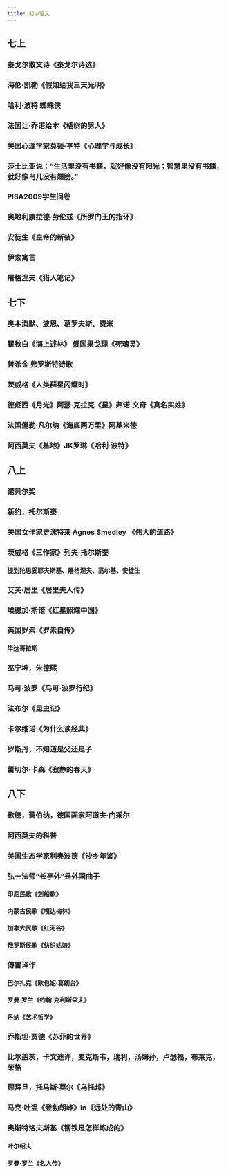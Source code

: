 ```yaml
---
title: 初中语文
---
```


## 七上
### 泰戈尔散文诗《泰戈尔诗选》
### 海伦·凯勒《假如给我三天光明》
### 哈利·波特 蜘蛛侠
### 法国让·乔诺绘本《植树的男人》
### 美国心理学家莫顿·亨特《心理学与成长》
### 莎士比亚说：“生活里没有书籍，就好像没有阳光；智慧里没有书籍，就好像鸟儿没有翅膀。”
### PISA2009学生问卷
### 奥地利康拉德·劳伦兹《所罗门王的指环》
### 安徒生《皇帝的新装》
### 伊索寓言
### 屠格涅夫《猎人笔记》
## 七下
### 奥本海默、波恩、葛罗夫斯、费米
### 瞿秋白《海上述林》 俄国果戈理《死魂灵》
### 普希金 弗罗斯特诗歌
### 茨威格《人类群星闪耀时》
### 德彪西《月光》阿瑟·克拉克《星》弗诺·文奇《真名实姓》
### 法国儒勒·凡尔纳《海底两万里》阿基米德
### 阿西莫夫《基地》JK罗琳《哈利·波特》
## 八上
### 诺贝尔奖
### 新约，托尔斯泰
### 美国女作家史沫特莱 Agnes Smedley 《伟大的道路》
### 茨威格《三作家》列夫·托尔斯泰
#### 提到陀思妥耶夫斯基、屠格涅夫、高尔基、安徒生
### 艾芙·居里《居里夫人传》
### 埃德加·斯诺《红星照耀中国》
### 英国罗素《罗素自传》
#### 毕达哥拉斯
### 巫宁坤，朱德熙
### 马可·波罗《马可·波罗行纪》
### 法布尔《昆虫记》
### 卡尔维诺《为什么读经典》
### 罗斯丹，不知道是父还是子
### 蕾切尔·卡森《寂静的春天》
## 八下
### 歌德，萧伯纳，德国画家阿道夫·门采尔
### 阿西莫夫的科普
### 美国生态学家利奥波德《沙乡年鉴》
### 弘一法师“长亭外”是外国曲子
#### 印尼民歌《划船歌》
#### 内蒙古民歌《嘎达梅林》
#### 加拿大民歌《红河谷》
#### 俄罗斯民歌《纺织姑娘》
### 傅雷译作
#### 巴尔扎克《欧也妮·葛朗台》
#### 罗曼·罗兰《约翰·克利斯朵夫》
#### 丹纳《艺术哲学》
### 乔斯坦·贾德《苏菲的世界》
### 比尔盖茨，卡文迪许，麦克斯韦，瑞利，汤姆孙，卢瑟福，布莱克，荣格
### 顾拜旦，托马斯·莫尔《乌托邦》
### 马克·吐温《登勃朗峰》in《远处的青山》
### 奥斯特洛夫斯基《钢铁是怎样炼成的》
#### 叶尔绍夫
#### 罗曼·罗兰《名人传》
